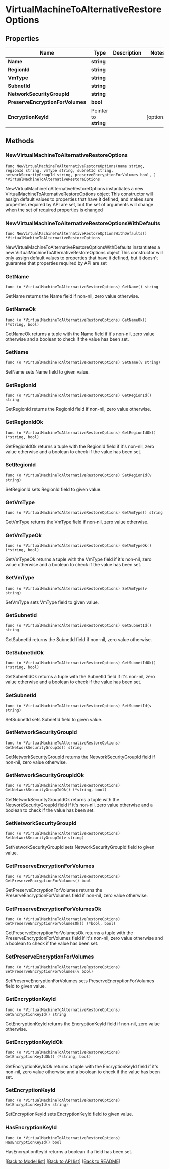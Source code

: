 # VirtualMachineToAlternativeRestoreOptions

## Properties

Name | Type | Description | Notes
------------ | ------------- | ------------- | -------------
**Name** | **string** |  | 
**RegionId** | **string** |  | 
**VmType** | **string** |  | 
**SubnetId** | **string** |  | 
**NetworkSecurityGroupId** | **string** |  | 
**PreserveEncryptionForVolumes** | **bool** |  | 
**EncryptionKeyId** | Pointer to **string** |  | [optional] 

## Methods

### NewVirtualMachineToAlternativeRestoreOptions

`func NewVirtualMachineToAlternativeRestoreOptions(name string, regionId string, vmType string, subnetId string, networkSecurityGroupId string, preserveEncryptionForVolumes bool, ) *VirtualMachineToAlternativeRestoreOptions`

NewVirtualMachineToAlternativeRestoreOptions instantiates a new VirtualMachineToAlternativeRestoreOptions object
This constructor will assign default values to properties that have it defined,
and makes sure properties required by API are set, but the set of arguments
will change when the set of required properties is changed

### NewVirtualMachineToAlternativeRestoreOptionsWithDefaults

`func NewVirtualMachineToAlternativeRestoreOptionsWithDefaults() *VirtualMachineToAlternativeRestoreOptions`

NewVirtualMachineToAlternativeRestoreOptionsWithDefaults instantiates a new VirtualMachineToAlternativeRestoreOptions object
This constructor will only assign default values to properties that have it defined,
but it doesn't guarantee that properties required by API are set

### GetName

`func (o *VirtualMachineToAlternativeRestoreOptions) GetName() string`

GetName returns the Name field if non-nil, zero value otherwise.

### GetNameOk

`func (o *VirtualMachineToAlternativeRestoreOptions) GetNameOk() (*string, bool)`

GetNameOk returns a tuple with the Name field if it's non-nil, zero value otherwise
and a boolean to check if the value has been set.

### SetName

`func (o *VirtualMachineToAlternativeRestoreOptions) SetName(v string)`

SetName sets Name field to given value.


### GetRegionId

`func (o *VirtualMachineToAlternativeRestoreOptions) GetRegionId() string`

GetRegionId returns the RegionId field if non-nil, zero value otherwise.

### GetRegionIdOk

`func (o *VirtualMachineToAlternativeRestoreOptions) GetRegionIdOk() (*string, bool)`

GetRegionIdOk returns a tuple with the RegionId field if it's non-nil, zero value otherwise
and a boolean to check if the value has been set.

### SetRegionId

`func (o *VirtualMachineToAlternativeRestoreOptions) SetRegionId(v string)`

SetRegionId sets RegionId field to given value.


### GetVmType

`func (o *VirtualMachineToAlternativeRestoreOptions) GetVmType() string`

GetVmType returns the VmType field if non-nil, zero value otherwise.

### GetVmTypeOk

`func (o *VirtualMachineToAlternativeRestoreOptions) GetVmTypeOk() (*string, bool)`

GetVmTypeOk returns a tuple with the VmType field if it's non-nil, zero value otherwise
and a boolean to check if the value has been set.

### SetVmType

`func (o *VirtualMachineToAlternativeRestoreOptions) SetVmType(v string)`

SetVmType sets VmType field to given value.


### GetSubnetId

`func (o *VirtualMachineToAlternativeRestoreOptions) GetSubnetId() string`

GetSubnetId returns the SubnetId field if non-nil, zero value otherwise.

### GetSubnetIdOk

`func (o *VirtualMachineToAlternativeRestoreOptions) GetSubnetIdOk() (*string, bool)`

GetSubnetIdOk returns a tuple with the SubnetId field if it's non-nil, zero value otherwise
and a boolean to check if the value has been set.

### SetSubnetId

`func (o *VirtualMachineToAlternativeRestoreOptions) SetSubnetId(v string)`

SetSubnetId sets SubnetId field to given value.


### GetNetworkSecurityGroupId

`func (o *VirtualMachineToAlternativeRestoreOptions) GetNetworkSecurityGroupId() string`

GetNetworkSecurityGroupId returns the NetworkSecurityGroupId field if non-nil, zero value otherwise.

### GetNetworkSecurityGroupIdOk

`func (o *VirtualMachineToAlternativeRestoreOptions) GetNetworkSecurityGroupIdOk() (*string, bool)`

GetNetworkSecurityGroupIdOk returns a tuple with the NetworkSecurityGroupId field if it's non-nil, zero value otherwise
and a boolean to check if the value has been set.

### SetNetworkSecurityGroupId

`func (o *VirtualMachineToAlternativeRestoreOptions) SetNetworkSecurityGroupId(v string)`

SetNetworkSecurityGroupId sets NetworkSecurityGroupId field to given value.


### GetPreserveEncryptionForVolumes

`func (o *VirtualMachineToAlternativeRestoreOptions) GetPreserveEncryptionForVolumes() bool`

GetPreserveEncryptionForVolumes returns the PreserveEncryptionForVolumes field if non-nil, zero value otherwise.

### GetPreserveEncryptionForVolumesOk

`func (o *VirtualMachineToAlternativeRestoreOptions) GetPreserveEncryptionForVolumesOk() (*bool, bool)`

GetPreserveEncryptionForVolumesOk returns a tuple with the PreserveEncryptionForVolumes field if it's non-nil, zero value otherwise
and a boolean to check if the value has been set.

### SetPreserveEncryptionForVolumes

`func (o *VirtualMachineToAlternativeRestoreOptions) SetPreserveEncryptionForVolumes(v bool)`

SetPreserveEncryptionForVolumes sets PreserveEncryptionForVolumes field to given value.


### GetEncryptionKeyId

`func (o *VirtualMachineToAlternativeRestoreOptions) GetEncryptionKeyId() string`

GetEncryptionKeyId returns the EncryptionKeyId field if non-nil, zero value otherwise.

### GetEncryptionKeyIdOk

`func (o *VirtualMachineToAlternativeRestoreOptions) GetEncryptionKeyIdOk() (*string, bool)`

GetEncryptionKeyIdOk returns a tuple with the EncryptionKeyId field if it's non-nil, zero value otherwise
and a boolean to check if the value has been set.

### SetEncryptionKeyId

`func (o *VirtualMachineToAlternativeRestoreOptions) SetEncryptionKeyId(v string)`

SetEncryptionKeyId sets EncryptionKeyId field to given value.

### HasEncryptionKeyId

`func (o *VirtualMachineToAlternativeRestoreOptions) HasEncryptionKeyId() bool`

HasEncryptionKeyId returns a boolean if a field has been set.


[[Back to Model list]](../README.md#documentation-for-models) [[Back to API list]](../README.md#documentation-for-api-endpoints) [[Back to README]](../README.md)


